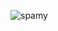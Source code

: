![spamy](https://cdn.discordapp.com/attachments/1066532016423702678/1099851501301665792/me_and_baby.png)
